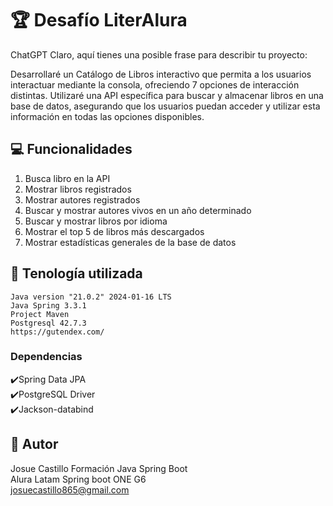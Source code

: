 # :trophy: **Desafío LiterAlura**


ChatGPT
Claro, aquí tienes una posible frase para describir tu proyecto:

Desarrollaré un Catálogo de Libros interactivo que permita a los usuarios interactuar 
mediante la consola, ofreciendo 7 opciones de interacción distintas. 
Utilizaré una API específica para buscar y almacenar libros en una base de datos,
asegurando que los usuarios puedan acceder y utilizar esta información en todas las opciones
disponibles.

## :computer: **Funcionalidades**
1. Busca libro en la API
2. Mostrar libros registrados
3. Mostrar autores registrados
4. Buscar y mostrar autores vivos en un año determinado
5. Buscar y mostrar libros por idioma
6. Mostrar el top 5 de libros más descargados
7. Mostrar estadísticas generales de la base de datos


## :wrench: **Tenología utilizada**
```
Java version "21.0.2" 2024-01-16 LTS
Java Spring 3.3.1
Project Maven
Postgresql 42.7.3
https://gutendex.com/
```
### **Dependencias**

✔️Spring Data JPA  
✔️PostgreSQL Driver  
✔️Jackson-databind

## 📝 **Autor**
Josue Castillo
Formación Java Spring Boot  
Alura Latam Spring boot ONE G6  
josuecastillo865@gmail.com
